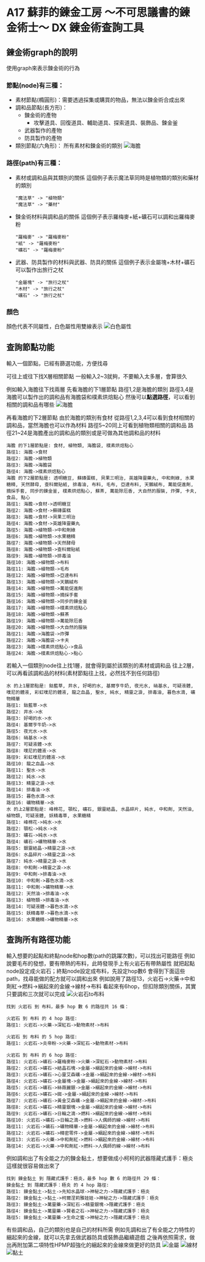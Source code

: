 # A17 蘇菲的鍊金工房 ～不可思議書的鍊金術士～ DX 鍊金術查詢工具

## 鍊金術graph的說明
使用graph來表示鍊金術的行為

### 節點(node)有三種：
+ 素材節點(橢圓形)：需要透過採集或購買的物品，無法以鍊金術合成出來
+ 調和品節點(長方形)：
    + 鍊金術的產物
        + 攻擊道具、回復道具、輔助道具、探索道具、裝飾品、鍊金釜
    + 武器製作的產物
    + 防具製作的產物
+ 類別節點(六角形)：
    所有素材和鍊金術的類別
![海膽](./海膽.svg)

### 路徑(path)有三種：
+ 素材或調和品與其類別的關係
    這個例子表示魔法草同時是植物類的類別和藥材的類別
    ```
    "魔法草" -> "植物類"
    "魔法草" -> "藥材"
    ```
+ 鍊金術材料與調和品的關係
    這個例子表示羅梅麥+紙+礦石可以調和出羅梅麥粉
    ```
    "羅梅麥" -> "羅梅麥粉"
    "紙" -> "羅梅麥粉"
    "礦石" -> "羅梅麥粉"
    ```
+ 武器、防具製作的材料與武器、防具的關係
    這個例子表示金屬塊+木材+礦石可以製作出旅行之杖
    ```
    "金屬塊" -> "旅行之杖"
    "木材" -> "旅行之杖"
    "礦石" -> "旅行之杖"
    ```
### 顏色
顏色代表不同屬性，白色屬性用雙線表示
![白色屬性](./白色屬性.svg)

## 查詢節點功能
輸入一個節點，已經有篩選功能，方便找尋

可往上或往下找X層相關節點
一般輸入2~3就夠，不要輸入太多層，會算很久

例如輸入海膽往下找兩層
先看海膽的下1層節點
路徑1,2是海膽的類別
路徑3,4是海膽可以製作出的調和品有海膽袋和樸素烘焙點心
然後可以**點選路徑**，可以看到相關的調和品有哪些
![海膽](./海膽.svg)

再看海膽的下2層節點
由於海膽的類別有食材
從路徑1,2,3,4可以看到食材相關的調和品，當然海膽也可以作為材料
路徑5~20同上可看到植物類相關的調和品
路徑21~24是海膽產出的調和品的類別或是可做為其他調和品的材料

    海膽 的下1層節點是: 食材, 植物類, 海膽袋, 樸素烘焙點心
    路徑1: 海膽->食材
    路徑2: 海膽->植物類
    路徑3: 海膽->海膽袋
    路徑4: 海膽->樸素烘焙點心
    海膽 的下2層節點是: 透明糖豆, 蘇磚蛋糕, 貝果三明治, 英雄降靈藥丸, 中和劑綠, 水果糖精, 天然酵母, 查科爾貼紙, 排毒油, 布料, 毛布, 亞達布料, 天鵝絨布, 萬能促進劑, 摘採手套, 同步的鍊金釜, 樸素烘焙點心, 蘇茶, 萬能除厄香, 大自然的服裝, 炸彈, 卡夫, 食品, 點心
    路徑1: 海膽->食材->透明糖豆
    路徑2: 海膽->食材->蘇磚蛋糕
    路徑3: 海膽->食材->貝果三明治
    路徑4: 海膽->食材->英雄降靈藥丸
    路徑5: 海膽->植物類->中和劑綠
    路徑6: 海膽->植物類->水果糖精
    路徑7: 海膽->植物類->天然酵母
    路徑8: 海膽->植物類->查科爾貼紙
    路徑9: 海膽->植物類->排毒油
    路徑10: 海膽->植物類->布料
    路徑11: 海膽->植物類->毛布
    路徑12: 海膽->植物類->亞達布料
    路徑13: 海膽->植物類->天鵝絨布
    路徑14: 海膽->植物類->萬能促進劑
    路徑15: 海膽->植物類->摘採手套
    路徑16: 海膽->植物類->同步的鍊金釜
    路徑17: 海膽->植物類->樸素烘焙點心
    路徑18: 海膽->植物類->蘇茶
    路徑19: 海膽->植物類->萬能除厄香
    路徑20: 海膽->植物類->大自然的服裝
    路徑21: 海膽->海膽袋->炸彈
    路徑22: 海膽->海膽袋->卡夫
    路徑23: 海膽->樸素烘焙點心->食品
    路徑24: 海膽->樸素烘焙點心->點心

若輸入一個類別node往上找1層，就會得到屬於該類別的素材或調和品
往上2層，可以再看該調和品的材料(素材節點往上找，必然找不到任何路徑)

    水 的上1層節點是: 鈷藍草, 井水, 好喝的水, 基爾亨牛奶, 夜光水, 硝基水, 可疑液體, 噗尼的體液, 彩虹噗尼的體液, 龍之血晶, 聖水, 純水, 精靈之淚, 排毒油, 暮色水滴, 礦物精華
    路徑1: 鈷藍草->水
    路徑2: 井水->水
    路徑3: 好喝的水->水
    路徑4: 基爾亨牛奶->水
    路徑5: 夜光水->水
    路徑6: 硝基水->水
    路徑7: 可疑液體->水
    路徑8: 噗尼的體液->水
    路徑9: 彩虹噗尼的體液->水
    路徑10: 龍之血晶->水
    路徑11: 聖水->水
    路徑12: 純水->水
    路徑13: 精靈之淚->水
    路徑14: 排毒油->水
    路徑15: 暮色水滴->水
    路徑16: 礦物精華->水
    水 的上2層節點是: 峰棉花, 顎松, 礦石, 銀靈結晶, 水晶碎片, 純水, 中和劑, 天然油, 植物類, 可疑液體, 妖精毒草, 水果糖精
    路徑1: 峰棉花->純水->水
    路徑2: 顎松->純水->水
    路徑3: 礦石->純水->水
    路徑4: 礦石->礦物精華->水
    路徑5: 銀靈結晶->精靈之淚->水
    路徑6: 水晶碎片->精靈之淚->水
    路徑7: 純水->精靈之淚->水
    路徑8: 中和劑->精靈之淚->水
    路徑9: 中和劑->排毒油->水
    路徑10: 中和劑->暮色水滴->水
    路徑11: 中和劑->礦物精華->水
    路徑12: 天然油->排毒油->水
    路徑13: 植物類->排毒油->水
    路徑14: 可疑液體->暮色水滴->水
    路徑15: 妖精毒草->暮色水滴->水
    路徑16: 水果糖精->礦物精華->水

## 查詢所有路徑功能
輸入想要的起點和終點node和hop數(path的跳躍次數)，可以找出可能路徑
例如說要毛布的發想，要有帶熱的布料，此時發現手上有火岩石有帶熱屬性
就把起點node設定成火岩石；終點node設定成布料，先設定hop數6
會得到下面這些path，找尋能做的配方就可以調和出來
例如說用了路徑13，火岩石->火藥->中和劑紅->燃料->綑起來的金線->線材->布料
看起來有6hop，但扣除類別關係，其實只要調和三次就可以完成
![火岩石to布料](./帶熱布料.svg)

    找到 火岩石 到 布料，最多 hop 數 6 的路徑共 16 條：

    火岩石 到 布料 的 4 hop 路徑:
    路徑1: 火岩石->火藥->深紅石->動物素材->布料

    火岩石 到 布料 的 5 hop 路徑:
    路徑1: 火岩石->炎帝粉->火藥->深紅石->動物素材->布料

    火岩石 到 布料 的 6 hop 路徑:
    路徑1: 火岩石->礦石->羅梅麥粉->火藥->深紅石->動物素材->布料
    路徑2: 火岩石->礦石->結晶石塊->金屬->綑起來的金線->線材->布料
    路徑3: 火岩石->礦石->心靈艾森礦->金屬->綑起來的金線->線材->布料
    路徑4: 火岩石->礦石->金屬塊->金屬->綑起來的金線->線材->布料
    路徑5: 火岩石->礦石->絲薇麗銀->金屬->綑起來的金線->線材->布料
    路徑6: 火岩石->礦石->銣->金屬->綑起來的金線->線材->布料
    路徑7: 火岩石->礦石->黃金艾森礦->金屬->綑起來的金線->線材->布料
    路徑8: 火岩石->礦石->精靈銀塊->金屬->綑起來的金線->線材->布料
    路徑9: 火岩石->礦石->日輪之滴->燃料->綑起來的金線->線材->布料
    路徑10: 火岩石->礦石->日輪之滴->燃料->人偶師的線->線材->布料
    路徑11: 火岩石->礦石->礦物精華->金屬->綑起來的金線->線材->布料
    路徑12: 火岩石->礦石->精密零件->金屬->綑起來的金線->線材->布料
    路徑13: 火岩石->火藥->中和劑紅->燃料->綑起來的金線->線材->布料
    路徑14: 火岩石->火藥->中和劑紅->燃料->人偶師的線->線材->布料

例如調和出了有全能之力的鍊金黏土，想要做成小柯柯的武器隱藏式護手：極炎
這樣就很容易做出來了

    找到 鍊金黏土 到 隱藏式護手：極炎，最多 hop 數 6 的路徑共 29 條：
    鍊金黏土 到 隱藏式護手：極炎 的 4 hop 路徑:
    路徑1: 鍊金黏土->黏土->先知水晶球->神秘之力->隱藏式護手：極炎
    路徑2: 鍊金黏土->黏土->柯爾涅莉雅娃娃->神秘之力->隱藏式護手：極炎
    路徑3: 鍊金黏土->萬靈藥->深紅石->精靈銀塊->隱藏式護手：極炎
    路徑4: 鍊金黏土->萬靈藥->賢者之石->神秘之力->隱藏式護手：極炎
    路徑5: 鍊金黏土->萬靈藥->生命之蜜->神秘之力->隱藏式護手：極炎


有些調和品，自己的類別也是自己的材料所需
例如先調和出了有全能之力特性的綑起來的金線，就可以先拿去做武器防具或裝飾品繼續遊戲
之後再依照需求，做出再附加第二項特性HPMP超強化的綑起來的金線來做更好的防具
![金屬](./金屬.svg)
![線材](./線材.svg)
![黏土](./黏土.svg)

    
